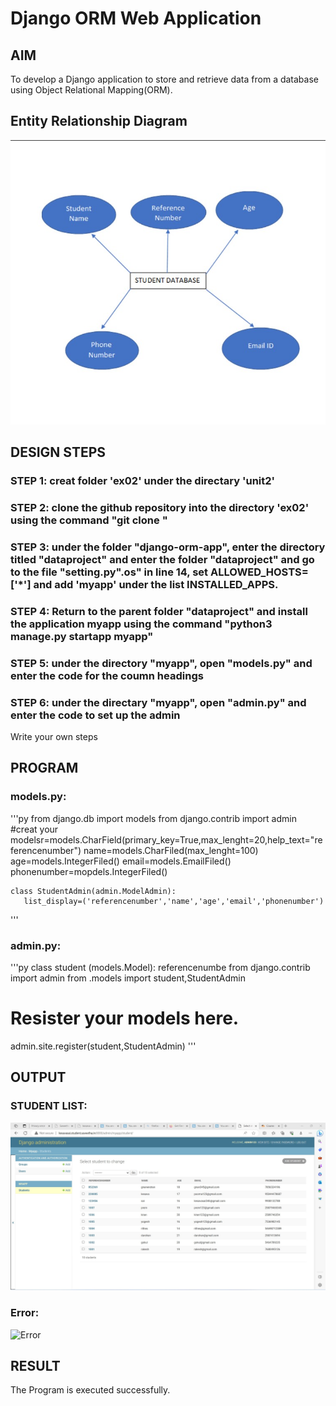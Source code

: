 # Django ORM Web Application

## AIM
To develop a Django application to store and retrieve data from a database using Object Relational Mapping(ORM).

## Entity Relationship Diagram

![Erdiagram](Erdiagram.jpg)

## DESIGN STEPS

### STEP 1: creat folder 'ex02' under the directary 'unit2'

### STEP 2: clone the github repository into the directory 'ex02' using the command "git clone <url>"

### STEP 3:  under the folder "django-orm-app", enter the directory titled "dataproject" and enter the folder "dataproject" and go to the file "setting.py".os" in line 14, set ALLOWED_HOSTS=['*'] and add 'myapp' under the list INSTALLED_APPS.

### STEP 4: Return to the parent folder "dataproject" and install the application myapp using the command "python3 manage.py startapp myapp"

### STEP 5: under the directory "myapp", open "models.py" and enter the code for the coumn headings

### STEP 6: under the directary "myapp", open "admin.py" and enter the code to set up the admin




Write your own steps

## PROGRAM
### models.py:
'''py
from django.db import models
from django.contrib import admin
#creat your modelsr=models.CharField(primary_key=True,max_lenght=20,help_text="referencenumber")
    name=models.CharFiled(max_lenght=100)
    age=models.IntegerFiled()
    email=models.EmailFiled()
    phonenumber=mopdels.IntegerFiled()

    class StudentAdmin(admin.ModelAdmin):
       list_display=('referencenumber','name','age','email','phonenumber')
'''

### admin.py:
'''py
class student (models.Model):
    referencenumbe
from django.contrib import admin
from .models import student,StudentAdmin

# Resister your models here.
admin.site.register(student,StudentAdmin)
'''



## OUTPUT

### STUDENT LIST:

![StudentList](database.jpg)

### Error:

![Error](primaryerror.jpg)
## RESULT
The Program is executed successfully.